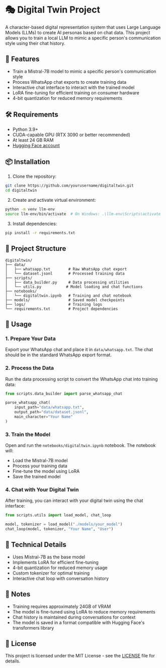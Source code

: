 # 🎭 Digital Twin Project

A character-based digital representation system that uses Large Language Models (LLMs) to create AI personas based on chat data. This project allows you to train a local LLM to mimic a specific person's communication style using their chat history.

## 🎯 Features

- Train a Mistral-7B model to mimic a specific person's communication style
- Process WhatsApp chat exports to create training data
- Interactive chat interface to interact with the trained model
- LoRA fine-tuning for efficient training on consumer hardware
- 4-bit quantization for reduced memory requirements

## 🛠️ Requirements

- Python 3.9+
- CUDA-capable GPU (RTX 3090 or better recommended)
- At least 24 GB RAM
- [Hugging Face account](https://huggingface.co/join)

## 📦 Installation

1. Clone the repository:
```bash
git clone https://github.com/yourusername/digitaltwin.git
cd digitaltwin
```

2. Create and activate virtual environment:
```bash
python -m venv llm-env
source llm-env/bin/activate  # On Windows: .\llm-env\Scripts\activate
```

3. Install dependencies:
```bash
pip install -r requirements.txt
```

## 📁 Project Structure

```
digitaltwin/
├── data/
│   ├── whatsapp.txt        # Raw WhatsApp chat export
│   └── dataset.jsonl       # Processed training data
├── scripts/
│   ├── data_builder.py     # Data processing utilities
│   └── utils.py           # Model loading and chat functions
├── notebooks/
│   └── digitaltwin.ipynb   # Training and chat notebook
├── models/                 # Saved model checkpoints
├── logs/                   # Training logs
└── requirements.txt        # Project dependencies
```

## 🚀 Usage

### 1. Prepare Your Data

Export your WhatsApp chat and place it in `data/whatsapp.txt`. The chat should be in the standard WhatsApp export format.

### 2. Process the Data

Run the data processing script to convert the WhatsApp chat into training data:

```python
from scripts.data_builder import parse_whatsapp_chat

parse_whatsapp_chat(
    input_path="data/whatsapp.txt",
    output_path="data/dataset.jsonl",
    main_character="Your Name"
)
```

### 3. Train the Model

Open and run the `notebooks/digitaltwin.ipynb` notebook. The notebook will:
- Load the Mistral-7B model
- Process your training data
- Fine-tune the model using LoRA
- Save the trained model

### 4. Chat with Your Digital Twin

After training, you can interact with your digital twin using the chat interface:

```python
from scripts.utils import load_model, chat_loop

model, tokenizer = load_model("./models/your_model")
chat_loop(model, tokenizer, "Your Name", "User")
```

## 🔧 Technical Details

- Uses Mistral-7B as the base model
- Implements LoRA for efficient fine-tuning
- 4-bit quantization for reduced memory usage
- Custom tokenizer for optimal training
- Interactive chat loop with conversation history

## 📝 Notes

- Training requires approximately 24GB of VRAM
- The model is fine-tuned using LoRA to reduce memory requirements
- Chat history is maintained during conversations for context
- The model is saved in a format compatible with Hugging Face's transformers library

## 📄 License

This project is licensed under the MIT License - see the [LICENSE](LICENSE) file for details.

